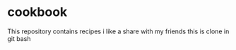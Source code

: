 # cookbook
This repository contains recipes i like a share with my friends
this is clone in git bash 

